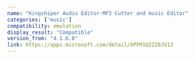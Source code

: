 ```yaml
---
name: "Kingshiper Audio Editor-MP3 Cutter and music Editor"
categories: ['music']
compatibility: emulation
display_result: "Compatible"
version_from: "4.1.6.0"
link: https://apps.microsoft.com/detail/XPFM1Q2Z28JV13
---
```

